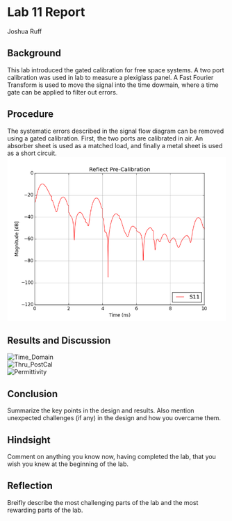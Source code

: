# Lab 11 Report
Joshua Ruff

## Background
This lab introduced the gated calibration for free space systems. A two port calibration was used in lab to measure a plexiglass panel. A Fast Fourier Transform is used to move the signal into the time dowmain, where a time gate can be applied to filter out errors. 

## Procedure
The systematic errors described in the signal flow diagram can be removed using a gated calibration. First, the two ports are calibrated in air. An absorber sheet is used as a matched load, and finally a metal sheet is used as a short circuit. 
![Time_Domain](Time_Domain.png)
## Results and Discussion
![Time_Domain](https://github.com/CourseReps/ECEN452-Spring2016/blob/master/Students/joshruff/Lab11/Time_Domain.png)<br>
![Thru_PostCal](https://github.com/CourseReps/ECEN452-Spring2016/blob/master/Students/joshruff/Lab11/Thru_PostCal.png)<br>
![Permittivity](https://github.com/CourseReps/ECEN452-Spring2016/blob/master/Students/joshruff/Lab11/Permittivity.png)<br>
## Conclusion
Summarize the key points in the design and results. Also mention unexpected challenges (if any) in the design and how you overcame them. 

## Hindsight
Comment on anything you know now, having completed the lab, that you wish you knew at the beginning of the lab.

## Reflection
Breifly describe the most challenging parts of the lab and the most rewarding parts of the lab.
